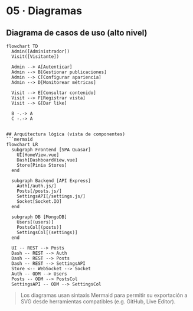 # 05 · Diagramas

## Diagrama de casos de uso (alto nivel)
```mermaid
flowchart TD
  Admin([Administrador])
  Visit([Visitante])

  Admin --> A[Autenticar]
  Admin --> B[Gestionar publicaciones]
  Admin --> C[Configurar apariencia]
  Admin --> D[Monitorear métricas]

  Visit --> E[Consultar contenido]
  Visit --> F[Registrar vista]
  Visit --> G[Dar like]

  B -.-> A
  C -.-> A


## Arquitectura lógica (vista de componentes)
```mermaid
flowchart LR
  subgraph Frontend [SPA Quasar]
    UI[HomeView.vue]
    Dash[DashboardView.vue]
    Store[Pinia Stores]
  end

  subgraph Backend [API Express]
    Auth[/auth.js/]
    Posts[/posts.js/]
    SettingsAPI[/settings.js/]
    Socket[Socket.IO]
  end

  subgraph DB [MongoDB]
    Users[(users)]
    PostsCol[(posts)]
    SettingsCol[(settings)]
  end

  UI -- REST --> Posts
  Dash -- REST --> Auth
  Dash -- REST --> Posts
  Dash -- REST --> SettingsAPI
  Store <-- WebSocket --> Socket
  Auth -- ODM --> Users
  Posts -- ODM --> PostsCol
  SettingsAPI -- ODM --> SettingsCol
```

> Los diagramas usan sintaxis Mermaid para permitir su exportación a SVG desde herramientas compatibles (e.g. GitHub, Live Editor).
